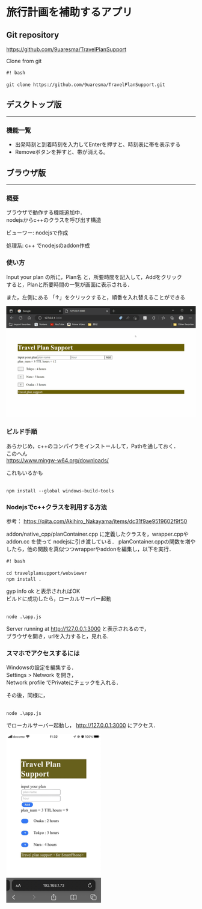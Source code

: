 # **旅行計画を補助するアプリ**

## Git repository
https://github.com/9uaresma/TravelPlanSupport

Clone from git

```
#! bash

git clone https://github.com/9uaresma/TravelPlanSupport.git

```



## **デスクトップ版**
---------------------------
### 機能一覧
* 出発時刻と到着時刻を入力してEnterを押すと、時刻表に帯を表示する
* Removeボタンを押すと、帯が消える。



## **ブラウザ版**
---------------------------

### 概要  
ブラウザで動作する機能追加中．  
nodejsからc++のクラスを呼び出す構造

ビューワー: nodejsで作成

処理系: c++ でnodejsのaddon作成

### 使い方
Input your plan の所に，Plan名 と，所要時間を記入して，Addをクリック  
すると，Planと所要時間の一覧が画面に表示される． 

また，左側にある 「↑」をクリックすると，順番を入れ替えることができる  


![AboutWebViewer](/docs/gif/webviewer_use.gif)


### ビルド手順

あらかじめ，c++のコンパイラをインストールして，Pathを通しておく．  
このへん  
https://www.mingw-w64.org/downloads/

これもいるかも
```

npm install --global windows-build-tools

```


### Nodejsでc++クラスを利用する方法
参考：
https://qiita.com/Akihiro_Nakayama/items/dc31f9ae9519602f9f50

addon/native_cpp/planContainer.cpp に定義したクラスを，wrapper.cppやaddon.cc を使って
nodejsに引き渡している．
planContainer.cppの関数を増やしたら，他の関数を真似つつwrapperやaddonを編集し，以下を実行．

```
#! bash

cd travelplansupport/webviewer
npm install .

```

gyp info ok と表示されればOK  
ビルドに成功したら，ローカルサーバー起動

```

node .\app.js

```

Server running at http://127.0.0.1:3000 と表示されるので，  
ブラウザを開き，urlを入力すると，見れる.


### スマホでアクセスするには
Windowsの設定を編集する．  
Settings > Network を開き，  
Network profile でPrivateにチェックを入れる．  

その後，同様に，
```

node .\app.js

```
でローカルサーバー起動し，
http://127.0.0.1:3000 にアクセス．

<img src="./docs/images/webviewer_iphone.jpg" width='50%'>

<!--

<<Markdown記法に関する自分用メモ>> 
Readme.md をvscode上で編集
    Ctl + 「K」 -> 「V」で，サイドパレットにプレビュー表示できる

Markdown チートシート
    https://gist.github.com/mignonstyle/083c9e1651d7734f84c99b8cf49d57fa

-->
